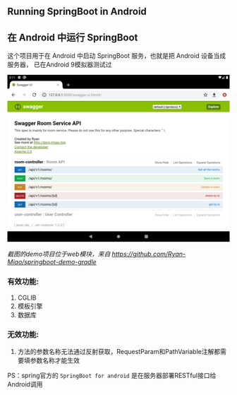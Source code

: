 ## Running SpringBoot in Android
## 在 Android 中运行 SpringBoot
这个项目用于在 Android 中启动 SpringBoot 服务，也就是把 Android 设备当成服务器，
已在Android 9模拟器测试过

![浏览器截图](Screenshot_1588230665.png)

*截图的demo项目位于web模块，来自 https://github.com/Ryan-Miao/springboot-demo-gradle*

### 有效功能:
1. CGLIB
2. 模板引擎
3. 数据库

### 无效功能:
1. 方法的参数名称无法通过反射获取，RequestParam和PathVariable注解都需要填参数名称才能生效


PS：spring官方的 `SpringBoot for android` 是在服务器部署RESTful接口给Android调用
